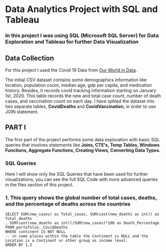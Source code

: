 # Data Analytics Project with SQL and Tableau
### In this project I was using SQL (Microsoft SQL Server) for Data Exploration and Tableau for further Data Visualization

## Data Collection
For this project I used the Covid 19 Data from [Our World
in Data](https://ourworldindata.org/covid-deaths).

The initial CSV dataset contains some demographics information like location, population count, median age, gdp per capita, and medication history. Besides, it records covid tracking information starting on January 1st, 2020. This table records the new and total case count, number of death cases, and vaccination count on each day. I have splited the dataset into two separate tables, **CovidDeaths** and **CovidVaccination**, in order to use JOIN statement.

## PART I

The first part of the project performs some data exploration with basic SQL queries that involves statements like **Joins, CTE's, Temp Tables, Windows Functions, Aggregate Functions, Creating Views, Converting Data Types.** 

### SQL Queries 
Here I will show only the SQL Queries that have been used for further visualizations, you can see the full SQL Code with more advanced queries in the files section of this project.

### 1. This query shows the global number of total cases, deaths, and the percentage of deaths across the countries 

```
SELECT SUM(new_cases) as Total_cases, SUM(cast(new_deaths as int)) as Total_deaths
, SUM(cast(new_deaths as int))/SUM(new_cases)*100 as Death_Percentage
FROM portofolio..CovidDeaths
WHERE continent IS NOT NULL
-- in some places within the table the Continent is NULL and the Location is a Continent or other group as income level.
ORDER BY 1,2
```
